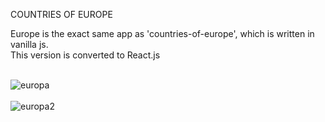COUNTRIES OF EUROPE

Europe is the exact same app as 'countries-of-europe', which is written in vanilla js.<br>
This version is converted to React.js<br><br>



![europa](https://user-images.githubusercontent.com/38325801/133061681-149653d5-946c-4704-9d09-affaa5eab44b.png)<br><br>
![europa2](https://user-images.githubusercontent.com/38325801/133060545-6d4b86ac-08ad-449d-8620-fba3410a8453.png)



